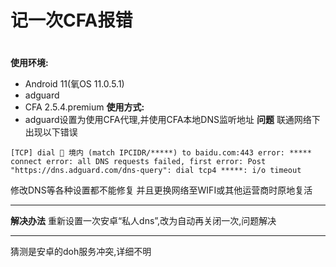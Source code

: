 # 记一次CFA报错

# 
**使用环境:**
- Android 11(氧OS 11.0.5.1)
- adguard
- CFA 2.5.4.premium
**使用方式:**
- adguard设置为使用CFA代理,并使用CFA本地DNS监听地址
**问题**
联通网络下出现以下错误
```
[TCP] dial 🎯 境内 (match IPCIDR/*****) to baidu.com:443 error: ***** connect error: all DNS requests failed, first error: Post "https://dns.adguard.com/dns-query": dial tcp4 *****: i/o timeout
```
修改DNS等各种设置都不能修复
并且更换网络至WIFI或其他运营商时原地复活

------
**解决办法**
重新设置一次安卓“私人dns”,改为自动再关闭一次,问题解决

------
猜测是安卓的doh服务冲突,详细不明
